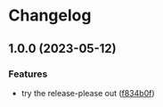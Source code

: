 # Changelog

## 1.0.0 (2023-05-12)


### Features

* try the release-please out ([f834b0f](https://github.com/holywarez/json_spotter/commit/f834b0ffd5827143a8a2711bbe31f15789902bde))
